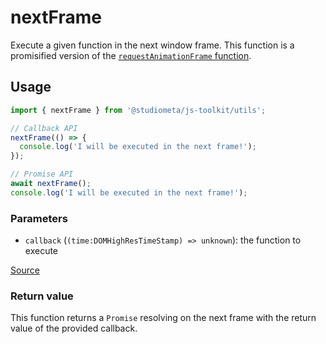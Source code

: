 # nextFrame

Execute a given function in the next window frame. This function is a promisified version of the [`requestAnimationFrame` function](https://developer.mozilla.org/en-US/docs/Web/API/window/requestAnimationFrame).

## Usage

```js
import { nextFrame } from '@studiometa/js-toolkit/utils';

// Callback API
nextFrame(() => {
  console.log('I will be executed in the next frame!');
});

// Promise API
await nextFrame();
console.log('I will be executed in the next frame!');
```

### Parameters

- `callback` (`(time:DOMHighResTimeStamp) => unknown`): the function to execute

[Source](https://github.com/studiometa/js-toolkit/blob/master/src/utils/nextFrame.js)

### Return value

This function returns a `Promise` resolving on the next frame with the return value of the provided callback.
